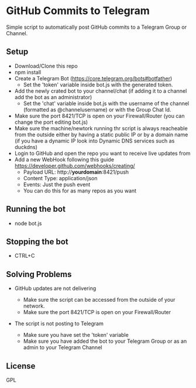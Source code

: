 # GitHub Commits to Telegram

Simple script to automatically post GitHub commits to a Telegram Group or Channel. 

## Setup

- Download/Clone this repo
- npm install
- Create a Telegram Bot (https://core.telegram.org/bots#botfather)
	- Set the 'token' variable inside bot.js with the generated token.
- Add the newly crated bot to your channel/chat (if adding it to a channel add the bot as an administrator)
	- Set the 'chat' variable inside bot.js with the username of the channel (formatted as @channelusername) or with the Group Chat Id.
- Make sure the port 8421/TCP is open on your Firewall/Router (you can change the port editing bot.js)
- Make sure the machine/newtork running thr script is always reacheable from the outside either by having a static public IP or by a domain name (if you have a dynamic IP look into Dynamic DNS services such as duckdns)
- Login to GitHub and open the repo you want to receive live updates from
- Add a new WebHook following this guide https://developer.github.com/webhooks/creating/
	- Payload URL: http://**yourdomain**:8421/push
	- Content Type: application/json
	- Events: Just the push event
	- You can do this for as many repos as you want


## Running the bot
- node bot.js

## Stopping the bot
- CTRL+C

## Solving Problems
- GitHub updates are not delivering
	- Make sure the script can be accessed from the outside of your network.
	- Make sure the port 8421/TCP is open on your Firewall/Router

- The script is not posting to Telegram
	- Make sure you have set the 'token' variable
	- Make sure you have added the bot to your Telegram Group or as an admin to your Telegram Channel


## License
GPL 
